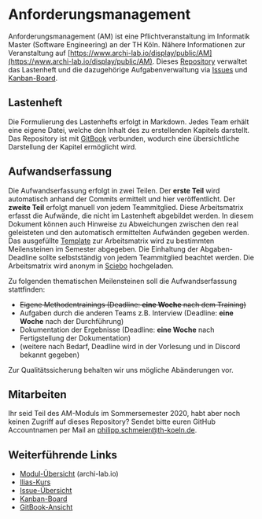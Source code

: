 # Anforderungsmanagement

Anforderungsmanagement \(AM\) ist eine Pflichtveranstaltung im Informatik Master \(Software Engineering\) an der TH Köln. Nähere Informationen zur Veranstaltung auf [https://www.archi-lab.io/display/public/AM](https://www.archi-lab.io/display/public/AM). Dieses [Repository](https://github.com/pschm/am-lastenheft-ss20) verwaltet das Lastenheft und die dazugehörige Aufgabenverwaltung via [Issues](https://github.com/pschm/am-lastenheft-ss20/issues) und [Kanban-Board](https://github.com/pschm/am-lastenheft-ss20/projects/1).

## Lastenheft

Die Formulierung des Lastenhefts erfolgt in Markdown. Jedes Team erhält eine eigene Datei, welche den Inhalt des zu erstellenden Kapitels darstellt. Das Repository ist mit [GitBook](https://philipp-schmeier.gitbook.io/am-lastenheft-ss20/) verbunden, wodurch eine übersichtliche Darstellung der Kapitel ermöglicht wird.

## Aufwandserfassung

Die Aufwandserfassung erfolgt in zwei Teilen. Der **erste Teil** wird automatisch anhand der Commits ermittelt und hier veröffentlicht. Der **zweite Teil** erfolgt manuell von jedem Teammitglied. Diese Arbeitsmatrix erfasst die Aufwände, die nicht im Lastenheft abgebildet werden. In diesem Dokument können auch Hinweise zu Abweichungen zwischen den real geleisteten und den automatisch ermittelten Aufwänden gegeben werden. Das ausgefüllte [Template](https://github.com/pschm/am-lastenheft-ss20/blob/master/muster/arbeitsmatrix-template.md) zur Arbeitsmatrix wird zu bestimmten Meilensteinen im Semester abgegeben. Die Einhaltung der Abgaben-Deadline sollte selbstständig von jedem Teammitglied beachtet werden. Die Arbeitsmatrix wird anonym in [Sciebo](https://th-koeln.sciebo.de/s/DLjaEMZmxIjivTW) hochgeladen.

Zu folgenden thematischen Meilensteinen soll die Aufwandserfassung stattfinden:

* ~~Eigene Methodentrainings \(Deadline: **eine Woche** nach dem Training\)~~
* Aufgaben durch die anderen Teams z.B. Interview \(Deadline: **eine Woche** nach der Durchführung\)
* Dokumentation der Ergebnisse \(Deadline: **eine Woche** nach Fertigstellung der Dokumentation\)
* \(weitere nach Bedarf, Deadline wird in der Vorlesung und in Discord bekannt gegeben\)

Zur Qualitätssicherung behalten wir uns mögliche Abänderungen vor.

## Mitarbeiten

Ihr seid Teil des AM-Moduls im Sommersemester 2020, habt aber noch keinen Zugriff auf dieses Repository? Sendet bitte euren GitHub Accountnamen per Mail an philipp.schmeier@th-koeln.de.

## Weiterführende Links

* [Modul-Übersicht](https://www.archi-lab.io/display/public/AM) \(archi-lab.io\)
* [Ilias-Kurs](https://ilias.th-koeln.de/ilias.php?ref_id=1084127&cmdClass=ilrepositorygui&cmdNode=w4&baseClass=ilrepositorygui)
* [Issue-Übersicht](https://github.com/pschm/am-lastenheft-ss20/issues)
* [Kanban-Board](https://github.com/pschm/am-lastenheft-ss20/projects/1)
* [GitBook-Ansicht](https://philipp-schmeier.gitbook.io/am-lastenheft-ss20/)

